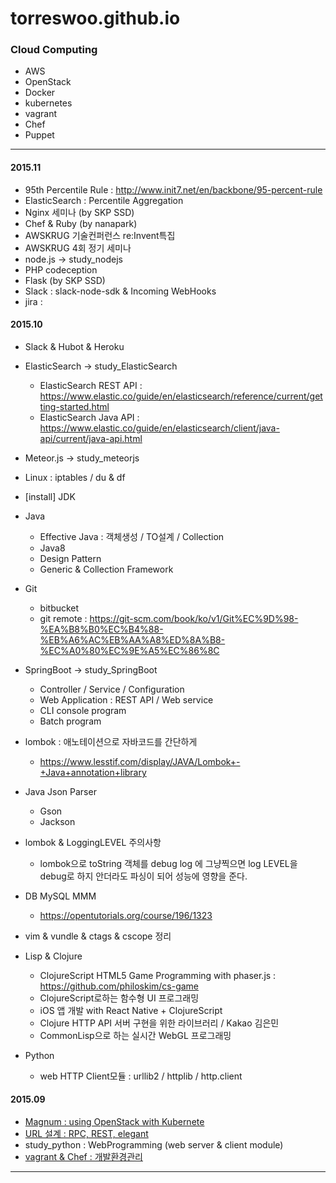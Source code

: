 # torreswoo.github.io


### Cloud Computing
- AWS
- OpenStack
- Docker
- kubernetes
- vagrant
- Chef
- Puppet


---

#### 2015.11
- 95th Percentile Rule : http://www.init7.net/en/backbone/95-percent-rule
- ElasticSearch : Percentile Aggregation
- Nginx 세미나 (by SKP SSD)
- Chef & Ruby (by nanapark)
- AWSKRUG 기술컨퍼런스 re:Invent특집
- AWSKRUG 4회 정기 세미나
- node.js -> study_nodejs
- PHP codeception
- Flask (by SKP SSD)
- Slack : slack-node-sdk & Incoming WebHooks
- jira :

#### 2015.10
- Slack & Hubot & Heroku
- ElasticSearch -> study_ElasticSearch
   - ElasticSearch REST API : https://www.elastic.co/guide/en/elasticsearch/reference/current/getting-started.html
   - ElasticSearch Java API : https://www.elastic.co/guide/en/elasticsearch/client/java-api/current/java-api.html
- Meteor.js -> study_meteorjs
- Linux : iptables / du & df
- [install] JDK
- Java
   - Effective Java : 객체생성 / TO설계 / Collection
   - Java8
   - Design Pattern
   - Generic & Collection Framework

- Git
   - bitbucket
   - git remote : https://git-scm.com/book/ko/v1/Git%EC%9D%98-%EA%B8%B0%EC%B4%88-%EB%A6%AC%EB%AA%A8%ED%8A%B8-%EC%A0%80%EC%9E%A5%EC%86%8C

- SpringBoot -> study_SpringBoot
   - Controller / Service / Configuration
   - Web Application : REST API / Web service
   - CLI console program
   - Batch program
- lombok : 애노테이션으로 자바코드를 간단하게
   - https://www.lesstif.com/display/JAVA/Lombok+-+Java+annotation+library
- Java Json Parser
   - Gson
   - Jackson

- lombok & LoggingLEVEL 주의사항
   - lombok으로 toString 객체를 debug log 에 그냥찍으면 log LEVEL을 debug로 하지 안더라도 파싱이 되어 성능에 영향을 준다.

- DB MySQL MMM
   - https://opentutorials.org/course/196/1323

- vim & vundle & ctags & cscope 정리

- Lisp & Clojure
   - ClojureScript HTML5 Game Programming with phaser.js : https://github.com/philoskim/cs-game
   - ClojureScript로하는 함수형 UI 프로그래밍
   - iOS 앱 개발 with React Native + ClojureScript
   - Clojure HTTP API 서버 구현을 위한 라이브러리 / Kakao 김은민
   - CommonLisp으로 하는 실시간 WebGL 프로그래밍

- Python
   - web HTTP Client모듈 : urllib2 / httplib / http.client


#### 2015.09
- [Magnum : using OpenStack with Kubernete]( )
- [URL 설계 : RPC, REST, elegant]()
- study_python : WebProgramming (web server & client module)
- [vagrant & Chef : 개발환경관리]()


---
